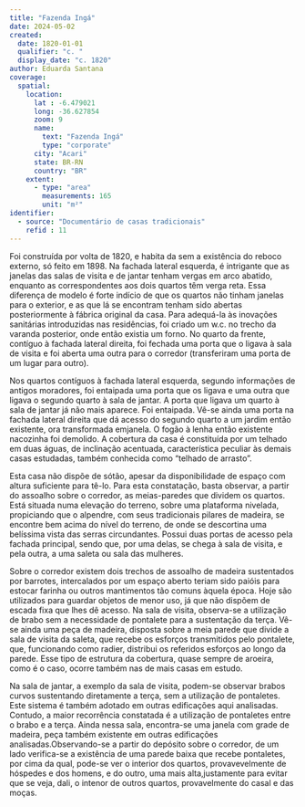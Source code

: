 ```yaml
---
title: "Fazenda Ingá"
date: 2024-05-02
created:
  date: 1820-01-01
  qualifier: "c. "
  display_date: "c. 1820"
author: Eduarda Santana
coverage:
  spatial:
    location:
      lat : -6.479021
      long: -36.627854
      zoom: 9
      name: 
        text: "Fazenda Ingá"
        type: "corporate"
      city: "Acari"
      state: BR-RN
      country: "BR"
    extent:
      - type: "area"
        measurements: 165
        unit: "m²"
identifier:
  - source: "Documentário de casas tradicionais"
    refid : 11
---
```


Foi construída por volta de 1820, e habita da sem a existência do reboco externo, só feito em 1898. Na fachada lateral esquerda, é intrigante que as janelas das salas de visita e de jantar tenham vergas em arco abatido, enquanto as correspondentes aos dois quartos têm verga reta. Essa diferença de modelo é forte indício de que os quartos não tinham janelas para o exterior, e as que lá se encontram tenham sido abertas posteriormente à fábrica original da casa. Para adequá-la às inovações sanitárias introduzidas nas residências, foi criado um w.c. no trecho da varanda posterior, onde então existia um forno. No quarto da frente, contíguo à fachada lateral direita, foi fechada uma porta que o ligava à sala de visita e foi aberta uma outra para o corredor (transferiram uma porta de um lugar para outro).

Nos quartos contíguos à fachada lateral esquerda, segundo informações de antigos moradores, foi entaipada uma porta que os ligava e uma outra que ligava o segundo quarto à sala de jantar. A porta que ligava um quarto à sala de jantar já não mais aparece. Foi entaipada. Vê-se ainda uma porta na fachada lateral direita que dá acesso do segundo quarto a um jardim então existente, ora transformada emjanela. O fogão à lenha então existente nacozinha foi demolido. A cobertura da casa é constituída por um telhado em duas águas, de inclinação acentuada, característica peculiar às demais casas estudadas, também conhecida como “telhado de arrasto”.

Esta casa não dispõe de sótão, apesar da disponibilidade de espaço com altura suficiente para tê-lo. Para esta constatação, basta observar, a partir do assoalho sobre o corredor, as meias-paredes que dividem os quartos. Está situada numa elevação do terreno, sobre uma plataforma nivelada, propiciando que o alpendre, com seus tradicionais pilares de madeira, se encontre bem acima do nível do terreno, de onde se descortina uma belíssima vista das serras circundantes. Possui duas portas de acesso pela fachada principal, sendo que, por uma delas, se chega à sala de visita, e pela outra, a uma saleta ou sala das mulheres. 

Sobre o corredor existem dois trechos de assoalho de madeira sustentados por barrotes, intercalados por um espaço aberto teriam sido paióis para estocar farinha ou outros mantimentos tão comuns àquela época. Hoje são utilizados para guardar objetos de menor uso, já que não dispõem de escada fixa que lhes dê acesso. Na sala de visita, observa-se a utilização de brabo sem a necessidade de pontalete para a sustentação da terça. Vê-se ainda uma peça de madeira, disposta sobre a meia parede que divide a sala de visita da saleta, que recebe os esforços transmitidos pelo pontalete, que, funcionando como radier, distribui os referidos esforços ao longo da parede. Esse tipo de estrutura da cobertura, quase sempre de aroeira, como é o caso, ocorre também nas de mais casas em estudo. 

Na sala de jantar, a exemplo da sala de visita, podem-se observar brabos curvos sustentando diretamente a terça, sem a utilização de pontaletes. Este sistema é também adotado em outras edificações aqui analisadas. Contudo, a maior recorrência constatada é a utilização de pontaletes entre o brabo e a terça. Ainda nessa sala, encontra-se uma janela com grade de madeira, peça também existente em outras edificações analisadas.Observando-se a partir do depósito sobre o corredor, de um lado verifica-se a existência de uma parede baixa que recebe pontaletes, por cima da qual, pode-se ver o interior dos quartos, provavevelmente de hóspedes e dos homens, e do outro, uma mais alta,justamente para evitar que se veja, dali, o intenor de outros quartos, provavelmente do casal e das moças.

